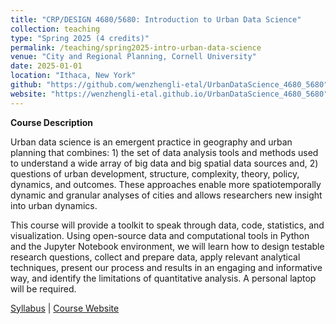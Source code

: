 ```yaml
---
title: "CRP/DESIGN 4680/5680: Introduction to Urban Data Science"
collection: teaching
type: "Spring 2025 (4 credits)"
permalink: /teaching/spring2025-intro-urban-data-science
venue: "City and Regional Planning, Cornell University"
date: 2025-01-01
location: "Ithaca, New York"
github: "https://github.com/wenzhengli-etal/UrbanDataScience_4680_5680"
website: "https://wenzhengli-etal.github.io/UrbanDataScience_4680_5680"
---
```


**Course Description**

Urban data science is an emergent practice in geography and urban planning that combines: 1) the set of data analysis tools and methods used to understand a wide array of big data and big spatial data sources and, 2) questions of urban development, structure, complexity, theory, policy, dynamics, and outcomes. These approaches enable more spatiotemporally dynamic and granular analyses of cities and allows researchers new insight into urban dynamics.

This course will provide a toolkit to speak through data, code, statistics, and visualization. Using open-source data and computational tools in Python and the Jupyter Notebook environment, we will learn how to design testable research questions, collect and prepare data, apply relevant analytical techniques, present our process and results in an engaging and informative way, and identify the limitations of quantitative analysis. A personal laptop will be required. <br/>

[Syllabus](https://github.com/wenzhengli-etal/UrbanDataScience_4680_5680/raw/main/Syllabus/intro_urban_data_science_syllabus_spr2025_final.pdf) | [Course Website](https://github.com/wenzhengli-etal/UrbanDataScience_4680_5680)
